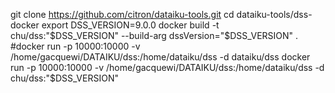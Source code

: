 git clone https://github.com/citron/dataiku-tools.git
cd dataiku-tools/dss-docker
export DSS_VERSION=9.0.0
docker build -t chu/dss:"$DSS_VERSION" --build-arg dssVersion="$DSS_VERSION" .
#docker run -p 10000:10000 -v /home/gacquewi/DATAIKU/dss:/home/dataiku/dss -d dataiku/dss
docker run -p 10000:10000 -v /home/gacquewi/DATAIKU/dss:/home/dataiku/dss -d chu/dss:"$DSS_VERSION"
